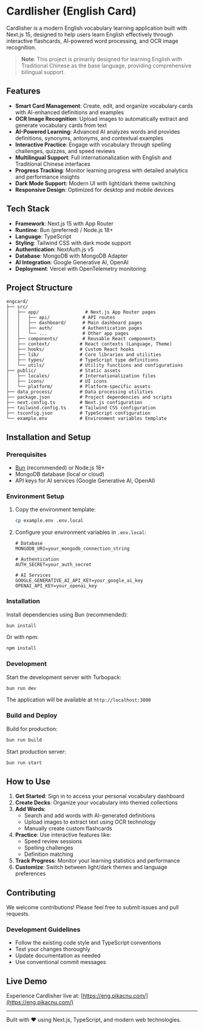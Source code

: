 # Cardlisher (English Card)

Cardlisher is a modern English vocabulary learning application built with Next.js 15, designed to help users learn English effectively through interactive flashcards, AI-powered word processing, and OCR image recognition.

> **Note**: This project is primarily designed for learning English with Traditional Chinese as the base language, providing comprehensive bilingual support.

## Features

- **Smart Card Management**: Create, edit, and organize vocabulary cards with AI-enhanced definitions and examples
- **OCR Image Recognition**: Upload images to automatically extract and generate vocabulary cards from text
- **AI-Powered Learning**: Advanced AI analyzes words and provides definitions, synonyms, antonyms, and contextual examples
- **Interactive Practice**: Engage with vocabulary through spelling challenges, quizzes, and speed reviews
- **Multilingual Support**: Full internationalization with English and Traditional Chinese interfaces
- **Progress Tracking**: Monitor learning progress with detailed analytics and performance insights
- **Dark Mode Support**: Modern UI with light/dark theme switching
- **Responsive Design**: Optimized for desktop and mobile devices

## Tech Stack

- **Framework**: Next.js 15 with App Router
- **Runtime**: Bun (preferred) / Node.js 18+
- **Language**: TypeScript
- **Styling**: Tailwind CSS with dark mode support
- **Authentication**: NextAuth.js v5
- **Database**: MongoDB with MongoDB Adapter
- **AI Integration**: Google Generative AI, OpenAI
- **Deployment**: Vercel with OpenTelemetry monitoring

## Project Structure

```
engcard/
├── src/
│   ├── app/                 # Next.js App Router pages
│   │   ├── api/            # API routes
│   │   ├── dashboard/      # Main dashboard pages
│   │   ├── auth/           # Authentication pages
│   │   └── ...             # Other app pages
│   ├── components/         # Reusable React components
│   ├── context/           # React contexts (Language, Theme)
│   ├── hooks/             # Custom React hooks
│   ├── lib/               # Core libraries and utilities
│   ├── types/             # TypeScript type definitions
│   └── utils/             # Utility functions and configurations
├── public/                # Static assets
│   ├── locales/           # Internationalization files
│   ├── icons/             # UI icons
│   └── platform/          # Platform-specific assets
├── data_process/          # Data processing utilities
├── package.json           # Project dependencies and scripts
├── next.config.ts         # Next.js configuration
├── tailwind.config.ts     # Tailwind CSS configuration
├── tsconfig.json          # TypeScript configuration
└── example.env            # Environment variables template
```

## Installation and Setup

### Prerequisites

- [Bun](https://bun.sh) (recommended) or Node.js 18+
- MongoDB database (local or cloud)
- API keys for AI services (Google Generative AI, OpenAI)

### Environment Setup

1. Copy the environment template:
   ```bash
   cp example.env .env.local
   ```

2. Configure your environment variables in `.env.local`:
   ```env
   # Database
   MONGODB_URI=your_mongodb_connection_string
   
   # Authentication
   AUTH_SECRET=your_auth_secret
   
   # AI Services
   GOOGLE_GENERATIVE_AI_API_KEY=your_google_ai_key
   OPENAI_API_KEY=your_openai_key
   ```

### Installation

Install dependencies using Bun (recommended):

```bash
bun install
```

Or with npm:
```bash
npm install
```

### Development

Start the development server with Turbopack:

```bash
bun run dev
```

The application will be available at `http://localhost:3000`

### Build and Deploy

Build for production:

```bash
bun run build
```

Start production server:
```bash
bun run start
```

## How to Use

1. **Get Started**: Sign in to access your personal vocabulary dashboard
2. **Create Decks**: Organize your vocabulary into themed collections
3. **Add Words**: 
   - Search and add words with AI-generated definitions
   - Upload images to extract text using OCR technology
   - Manually create custom flashcards
4. **Practice**: Use interactive features like:
   - Speed review sessions
   - Spelling challenges
   - Definition matching
5. **Track Progress**: Monitor your learning statistics and performance
6. **Customize**: Switch between light/dark themes and language preferences

## Contributing

We welcome contributions! Please feel free to submit issues and pull requests.

### Development Guidelines

- Follow the existing code style and TypeScript conventions
- Test your changes thoroughly
- Update documentation as needed
- Use conventional commit messages

## Live Demo

Experience Cardlisher live at: [https://eng.pikacnu.com/](https://eng.pikacnu.com/)

---

Built with ❤️ using Next.js, TypeScript, and modern web technologies.